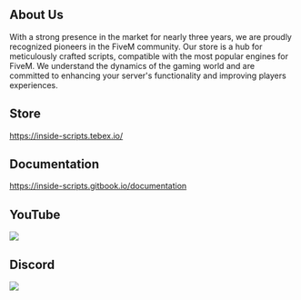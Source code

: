 ## About Us

With a strong presence in the market for nearly three years, we are proudly recognized pioneers in the FiveM community. Our store is a hub for meticulously crafted scripts, compatible with the most popular engines for FiveM. We understand the dynamics of the gaming world and are committed to enhancing your server's functionality and improving players experiences.

## Store

https://inside-scripts.tebex.io/

## Documentation

https://inside-scripts.gitbook.io/documentation

## YouTube

  <p><a href="https://www.youtube.com/@inside-scripts9493">
      <img src="https://img.shields.io/youtube/channel/subscribers/UCQjLtoViEAm49G-imEL-DqA"/>
  </a></p>

## Discord

  <p><a href="https://discord.gg/URKNMSwx5W">
      <img src="https://img.shields.io/discord/739221590885138472?style=for-the-badge&logo=discord&labelColor=7289da&logoColor=white&color=2c2f33&label=Discord"/>
  </a></p>
